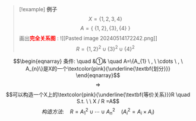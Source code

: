 > [!example] **例子**
> $$X=\{1,2,3,4\}$$
> $$A=\{\ \{1,2\},\{3\},\{4\}\ \}$$
> 画出<font color="#ff0000">**完全关系图</font>** :
> ![[Pasted image 20240514172242.png]]
> $$R= \{1,2\}^{2} \cup \{3\}^{2} \cup \{4\}^{2}$$

$$\begin{eqnarray}
条件: \quad
	&①& \quad A=\{A_{1} \ , \ \cdots \ , \ A_{n}\}是X的一个\textcolor{pink}{\underline{\textbf{划分}}}
\end{eqnarray}$$
$$\Rightarrow$$
$$可以构造一个X上的\textcolor{pink}{\underline{\textbf{等价关系}}}R \quad S.t. \ \ X / R =A$$
$$构造方法: \quad R=A_{1}^{2} \cup \cdots \cup A_{n}^{2} \quad (A_{i}^{2}=A_{i} × A_{i})$$